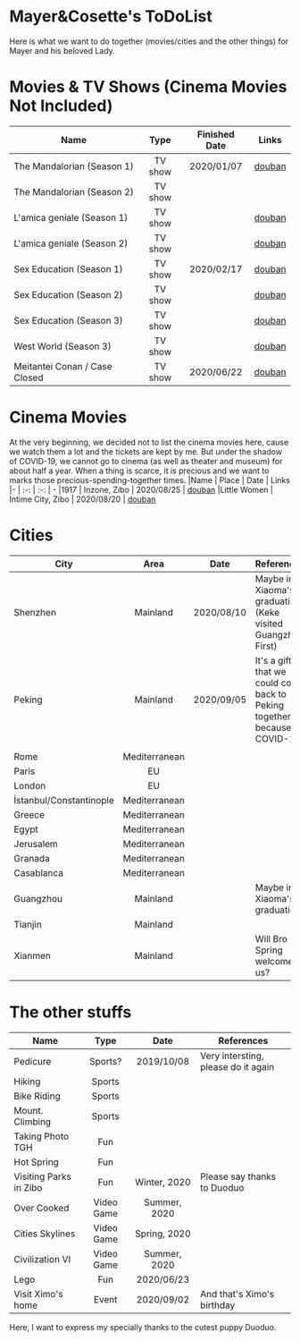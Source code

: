 # Mayer&Cosette's ToDoList
Here is what we want to do together (movies/cities and the other things) for Mayer and his beloved Lady.

Movies & TV Shows (Cinema Movies Not Included)
=====
|Name | Type | Finished Date | Links
|- | :-: | :-: | -
|The Mandalorian (Season 1) | TV show | 2020/01/07 | [douban](https://movie.douban.com/subject/30344167/?from=subject-page)
|The Mandalorian (Season 2) | TV show |  | 
|L'amica geniale (Season 1) | TV show |   | [douban](https://movie.douban.com/subject/28427782/)
|L'amica geniale (Season 2) | TV show |   | [douban](https://movie.douban.com/subject/30395843/)
|Sex Education (Season 1) | TV show | 2020/02/17 | [douban](https://movie.douban.com/subject/27594217/)
|Sex Education (Season 2) | TV show |   | [douban](https://movie.douban.com/subject/30438115/)
|Sex Education (Season 3) | TV show |   | [douban](https://movie.douban.com/subject/34966169/)
|West World (Season 3) | TV show |   | [douban](https://movie.douban.com/subject/30206389/)
|Meitantei Conan / Case Closed | TV show | 2020/06/22  | [douban](https://movie.douban.com/subject/1463371/)

Cinema Movies 
=====
At the very beginning, we decided not to list the cinema movies here, cause we watch them a lot and the tickets are kept by me. But under the shadow of COVID-19, we cannot go to cinema (as well as theater and museum) for about half a year. When a thing is scarce, it is precious and we want to marks those precious-spending-together times.
|Name | Place | Date | Links
|- | :-: | :-: | -
|1917 | Inzone, Zibo | 2020/08/25 | [douban](https://movie.douban.com/subject/30252495/)
|Little Women | Intime City, Zibo | 2020/08/20  | [douban](https://movie.douban.com/subject/26348103/)

Cities 
=====
|City | Area | Date | References
|- | :-: | :-: | -
|Shenzhen | Mainland | 2020/08/10 | Maybe in Xiaoma's graduation.(Keke visited Guangzhou First)
|Peking | Mainland | 2020/09/05 | It's a gift that we could come back to Peking together because of COVID-19
| |  |  | 
|Rome | Mediterranean |  | 
|Paris | EU |  | 
|London | EU |  | 
|İstanbul/Constantinople | Mediterranean |  | 
|Greece | Mediterranean |  | 
|Egypt | Mediterranean |  | 
|Jerusalem | Mediterranean |  | 
|Granada | Mediterranean |  | 
|Casablanca | Mediterranean |  | 
|Guangzhou | Mainland |  | Maybe in Xiaoma's graduation.
|Tianjin | Mainland |  | 
|Xianmen | Mainland |  | Will Bro Spring welcome us?

The other stuffs 
=====
|Name | Type | Date | References
|- | :-: | :-: | -
|Pedicure | Sports? | 2019/10/08 | Very intersting, please do it again
|Hiking | Sports | |
|Bike Riding | Sports | |
|Mount. Climbing | Sports | |
|Taking Photo TGH | Fun | |
|Hot Spring | Fun | |
|Visiting Parks in Zibo | Fun | Winter, 2020 | Please say thanks to Duoduo
|Over Cooked | Video Game | Summer, 2020 | 
|Cities Skylines | Video Game | Spring, 2020 | 
|Civilization VI | Video Game | Summer, 2020 | 
|Lego | Fun | 2020/06/23 | 
|Visit Ximo's home | Event | 2020/09/02 | And that's Ximo's birthday

Here, I want to express my specially thanks to the cutest puppy Duoduo.

